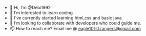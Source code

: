 - 👋 Hi, I’m @Debi1992
- 👀 I’m interested to learn coding
- 🌱 I've currently started learning html,css and basic java 
- 💞️ I’m looking to collaborate with developers who could guide me.
- 📫 How to reach me? Email me @ eagle101st.rangers@gmail.com

<!---
Debi1992/Debi1992 is a ✨ special ✨ repository because its `README.md` (this file) appears on your GitHub profile.
You can click the Preview link to take a look at your changes.
--->
